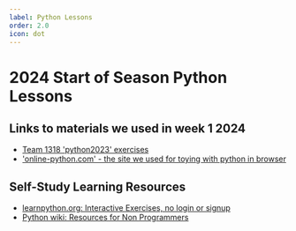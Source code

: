 ```yaml
---
label: Python Lessons
order: 2.0
icon: dot
---
```


# 2024 Start of Season Python Lessons

## Links to materials we used in week 1 2024

- [Team 1318 'python2023' exercises](https://github.com/irs1318dev/python2023/tree/main/content)
- ['online-python.com' - the site we used for toying with python in browser](https://www.online-python.com/)

## Self-Study Learning Resources
- [learnpython.org: Interactive Exercises, no login or signup](https://www.learnpython.org/)
- [Python wiki: Resources for Non Programmers](https://wiki.python.org/moin/BeginnersGuide/NonProgrammers)
